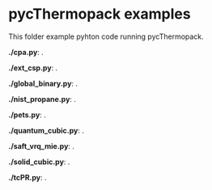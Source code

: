 # pycThermopack examples

This folder example pyhton code running pycThermopack.

**./cpa.py**: .  
  
**./ext_csp.py**: .  
  
**./global_binary.py**: .  
  
**./nist_propane.py**: .  
  
**./pets.py**: .  
  
**./quantum_cubic.py**: .  
  
**./saft_vrq_mie.py**: .  
  
**./solid_cubic.py**: .  
  
**./tcPR.py**: .  
  
